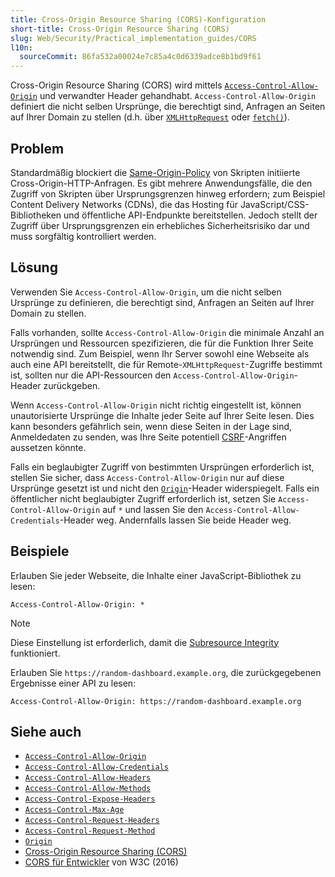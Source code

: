 ```yaml
---
title: Cross-Origin Resource Sharing (CORS)-Konfiguration
short-title: Cross-Origin Resource Sharing (CORS)
slug: Web/Security/Practical_implementation_guides/CORS
l10n:
  sourceCommit: 86fa532a00024e7c85a4c0d6339adce8b1bd9f61
---
```


Cross-Origin Resource Sharing (CORS) wird mittels [`Access-Control-Allow-Origin`](/de/docs/Web/HTTP/Reference/Headers/Access-Control-Allow-Origin) und verwandter Header gehandhabt. `Access-Control-Allow-Origin` definiert die nicht selben Ursprünge, die berechtigt sind, Anfragen an Seiten auf Ihrer Domain zu stellen (d.h. über [`XMLHttpRequest`](/de/docs/Web/API/XMLHttpRequest) oder [`fetch()`](/de/docs/Web/API/Window/fetch)).

## Problem

Standardmäßig blockiert die [Same-Origin-Policy](/de/docs/Web/Security/Same-origin_policy) von Skripten initiierte Cross-Origin-HTTP-Anfragen. Es gibt mehrere Anwendungsfälle, die den Zugriff von Skripten über Ursprungsgrenzen hinweg erfordern; zum Beispiel Content Delivery Networks (CDNs), die das Hosting für JavaScript/CSS-Bibliotheken und öffentliche API-Endpunkte bereitstellen. Jedoch stellt der Zugriff über Ursprungsgrenzen ein erhebliches Sicherheitsrisiko dar und muss sorgfältig kontrolliert werden.

## Lösung

Verwenden Sie `Access-Control-Allow-Origin`, um die nicht selben Ursprünge zu definieren, die berechtigt sind, Anfragen an Seiten auf Ihrer Domain zu stellen.

Falls vorhanden, sollte `Access-Control-Allow-Origin` die minimale Anzahl an Ursprüngen und Ressourcen spezifizieren, die für die Funktion Ihrer Seite notwendig sind. Zum Beispiel, wenn Ihr Server sowohl eine Webseite als auch eine API bereitstellt, die für Remote-`XMLHttpRequest`-Zugriffe bestimmt ist, sollten nur die API-Ressourcen den `Access-Control-Allow-Origin`-Header zurückgeben.

Wenn `Access-Control-Allow-Origin` nicht richtig eingestellt ist, können unautorisierte Ursprünge die Inhalte jeder Seite auf Ihrer Seite lesen. Dies kann besonders gefährlich sein, wenn diese Seiten in der Lage sind, Anmeldedaten zu senden, was Ihre Seite potentiell [CSRF](/de/docs/Web/Security/Attacks/CSRF)-Angriffen aussetzen könnte.

Falls ein beglaubigter Zugriff von bestimmten Ursprüngen erforderlich ist, stellen Sie sicher, dass `Access-Control-Allow-Origin` nur auf diese Ursprünge gesetzt ist und nicht den [`Origin`](/de/docs/Web/HTTP/Reference/Headers/Origin)-Header widerspiegelt. Falls ein öffentlicher nicht beglaubigter Zugriff erforderlich ist, setzen Sie `Access-Control-Allow-Origin` auf `*` und lassen Sie den `Access-Control-Allow-Credentials`-Header weg. Andernfalls lassen Sie beide Header weg.

## Beispiele

Erlauben Sie jeder Webseite, die Inhalte einer JavaScript-Bibliothek zu lesen:

```http
Access-Control-Allow-Origin: *
```

> [!NOTE]
> Diese Einstellung ist erforderlich, damit die [Subresource Integrity](/de/docs/Web/Security/Practical_implementation_guides/SRI) funktioniert.

Erlauben Sie `https://random-dashboard.example.org`, die zurückgegebenen Ergebnisse einer API zu lesen:

```http
Access-Control-Allow-Origin: https://random-dashboard.example.org
```

## Siehe auch

- [`Access-Control-Allow-Origin`](/de/docs/Web/HTTP/Reference/Headers/Access-Control-Allow-Origin)
- [`Access-Control-Allow-Credentials`](/de/docs/Web/HTTP/Reference/Headers/Access-Control-Allow-Credentials)
- [`Access-Control-Allow-Headers`](/de/docs/Web/HTTP/Reference/Headers/Access-Control-Allow-Headers)
- [`Access-Control-Allow-Methods`](/de/docs/Web/HTTP/Reference/Headers/Access-Control-Allow-Methods)
- [`Access-Control-Expose-Headers`](/de/docs/Web/HTTP/Reference/Headers/Access-Control-Expose-Headers)
- [`Access-Control-Max-Age`](/de/docs/Web/HTTP/Reference/Headers/Access-Control-Max-Age)
- [`Access-Control-Request-Headers`](/de/docs/Web/HTTP/Reference/Headers/Access-Control-Request-Headers)
- [`Access-Control-Request-Method`](/de/docs/Web/HTTP/Reference/Headers/Access-Control-Request-Method)
- [`Origin`](/de/docs/Web/HTTP/Reference/Headers/Origin)
- [Cross-Origin Resource Sharing (CORS)](/de/docs/Web/HTTP/Guides/CORS)
- [CORS für Entwickler](https://w3c.github.io/webappsec-cors-for-developers/) von W3C (2016)
